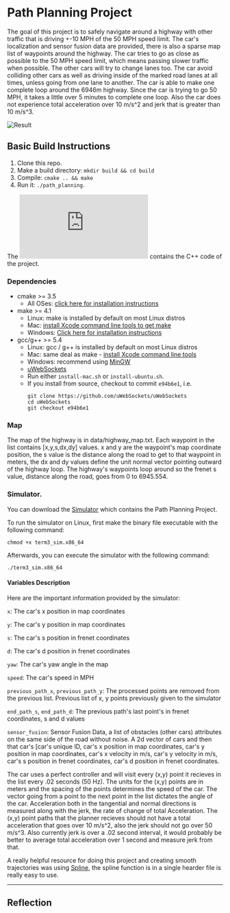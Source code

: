 [main]: https://github.com/dringakn/CarND-Path-Planning-Project/blob/master/src/main.cpp
[//]: # "Image References"
[image1]: ./examples/Result.png "Final Result"
[video1]: ./examples/Path_Planning_Project.gif "Video"

# Path Planning Project

The goal of this project is to safely navigate around a highway with other traffic that is driving +-10 MPH of the 50 MPH speed limit. The car's localization and sensor fusion data are provided, there is also a sparse map list of waypoints around the highway. The car tries to go as close as possible to the 50 MPH speed limit, which means passing slower traffic when possible. The other cars will try to change lanes too. The car avoid colliding other cars as well as driving inside of the marked road lanes at all times, unless going from one lane to another. The car is able to make one complete loop around the 6946m highway. Since the car is trying to go 50 MPH, it takes a little over 5 minutes to complete one loop. Also the car does not experience total acceleration over 10 m/s^2 and jerk that is greater than 10 m/s^3.

![Result][video1]

## Basic Build Instructions

1. Clone this repo.
2. Make a build directory: `mkdir build && cd build`
3. Compile: `cmake .. && make`
4. Run it: `./path_planning`.

The ![main][main] contains the C++ code of the project.

### Dependencies

- cmake >= 3.5
  - All OSes: [click here for installation instructions](https://cmake.org/install/)
- make >= 4.1
  - Linux: make is installed by default on most Linux distros
  - Mac: [install Xcode command line tools to get make](https://developer.apple.com/xcode/features/)
  - Windows: [Click here for installation instructions](http://gnuwin32.sourceforge.net/packages/make.htm)
- gcc/g++ >= 5.4
  - Linux: gcc / g++ is installed by default on most Linux distros
  - Mac: same deal as make - [install Xcode command line tools](https://developer.apple.com/xcode/features/)
  - Windows: recommend using [MinGW](http://www.mingw.org/)
  - [uWebSockets](https://github.com/uWebSockets/uWebSockets)
  - Run either `install-mac.sh` or `install-ubuntu.sh`.
  - If you install from source, checkout to commit `e94b6e1`, i.e.
    ```
    git clone https://github.com/uWebSockets/uWebSockets
    cd uWebSockets
    git checkout e94b6e1
    ```

### Map

The map of the highway is in data/highway_map.txt. Each waypoint in the list contains [x,y,s,dx,dy] values. x and y are the waypoint's map coordinate position, the s value is the distance along the road to get to that waypoint in meters, the dx and dy values define the unit normal vector pointing outward of the highway loop. The highway's waypoints loop around so the frenet s value, distance along the road, goes from 0 to 6945.554.

### Simulator.

You can download the [Simulator](https://github.com/udacity/self-driving-car-sim/releases/tag/t3_v1.2) which contains the Path Planning Project.

To run the simulator on Linux, first make the binary file executable with the following command:

```shell
chmod +x term3_sim.x86_64
```

Afterwards, you can execute the simulator with the following command:

```shell
./term3_sim.x86_64
```

#### Variables Description

Here are the important information provided by the simulator:

`x`: The car's x position in map coordinates

`y`: The car's y position in map coordinates

`s`: The car's s position in frenet coordinates

`d`: The car's d position in frenet coordinates

`yaw`: The car's yaw angle in the map

`speed`: The car's speed in MPH

`previous_path_x`, `previous_path_y`: The processed points are removed from the previous list. Previous list of x, y points previously given to the simulator

`end_path_s`, `end_path_d`: The previous path's last point's in frenet coordinates, s and d values

`sensor_fusion`: Sensor Fusion Data, a list of obstacles (other cars) attributes on the same side of the road without noise. A 2d vector of cars and then that car's [car's unique ID, car's x position in map coordinates, car's y position in map coordinates, car's x velocity in m/s, car's y velocity in m/s, car's s position in frenet coordinates, car's d position in frenet coordinates.

The car uses a perfect controller and will visit every (x,y) point it recieves in the list every .02 seconds (50 Hz). The units for the (x,y) points are in meters and the spacing of the points determines the speed of the car. The vector going from a point to the next point in the list dictates the angle of the car. Acceleration both in the tangential and normal directions is measured along with the jerk, the rate of change of total Acceleration. The (x,y) point paths that the planner recieves should not have a total acceleration that goes over 10 m/s^2, also the jerk should not go over 50 m/s^3. Also currently jerk is over a .02 second interval, it would probably be better to average total acceleration over 1 second and measure jerk from that.

A really helpful resource for doing this project and creating smooth trajectories was using [Spline](http://kluge.in-chemnitz.de/opensource/spline/), the spline function is in a single hearder file is really easy to use.

---

## Reflection
